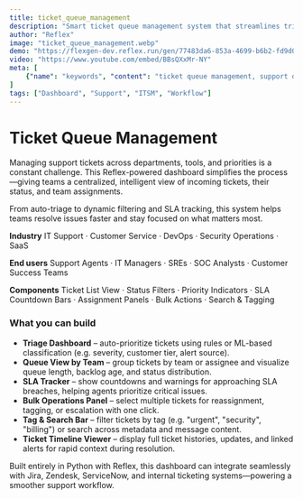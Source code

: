 ```yaml
---
title: ticket_queue_management
description: "Smart ticket queue management system that streamlines triage, prioritization, and resolution across IT, security, and customer support workflows."
author: "Reflex"
image: "ticket_queue_management.webp"
demo: "https://flexgen-dev.reflex.run/gen/77483da6-853a-4699-b6b2-fd9d0c7e3d6e/"
video: "https://www.youtube.com/embed/BBsQXxMr-NY"
meta: [
    {"name": "keywords", "content": "ticket queue management, support dashboard, ticket triage, ITSM, incident tracking, helpdesk workflow, Reflex app"},
]
tags: ["Dashboard", "Support", "ITSM", "Workflow"]
---
```



# Ticket Queue Management

Managing support tickets across departments, tools, and priorities is a constant challenge.
This Reflex-powered dashboard simplifies the process—giving teams a centralized, intelligent view of incoming tickets, their status, and team assignments.

From auto-triage to dynamic filtering and SLA tracking, this system helps teams resolve issues faster and stay focused on what matters most.

**Industry**
IT Support · Customer Service · DevOps · Security Operations · SaaS

**End users**
Support Agents · IT Managers · SREs · SOC Analysts · Customer Success Teams

**Components**
Ticket List View · Status Filters · Priority Indicators · SLA Countdown Bars · Assignment Panels · Bulk Actions · Search & Tagging



### What you can build

* **Triage Dashboard** – auto-prioritize tickets using rules or ML-based classification (e.g. severity, customer tier, alert source).
* **Queue View by Team** – group tickets by team or assignee and visualize queue length, backlog age, and status distribution.
* **SLA Tracker** – show countdowns and warnings for approaching SLA breaches, helping agents prioritize critical issues.
* **Bulk Operations Panel** – select multiple tickets for reassignment, tagging, or escalation with one click.
* **Tag & Search Bar** – filter tickets by tag (e.g. "urgent", "security", "billing") or search across metadata and message content.
* **Ticket Timeline Viewer** – display full ticket histories, updates, and linked alerts for rapid context during resolution.

Built entirely in Python with Reflex, this dashboard can integrate seamlessly with Jira, Zendesk, ServiceNow, and internal ticketing systems—powering a smoother support workflow.
